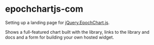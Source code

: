 epochchartjs-com
================

Setting up a landing page for [jQuery.EpochChart.js](https://github.com/jfeldstein/jQuery.EpochChart.js).

Shows a full-featured chart built with the library, links to the library and docs and a form for building your own hosted widget. 
